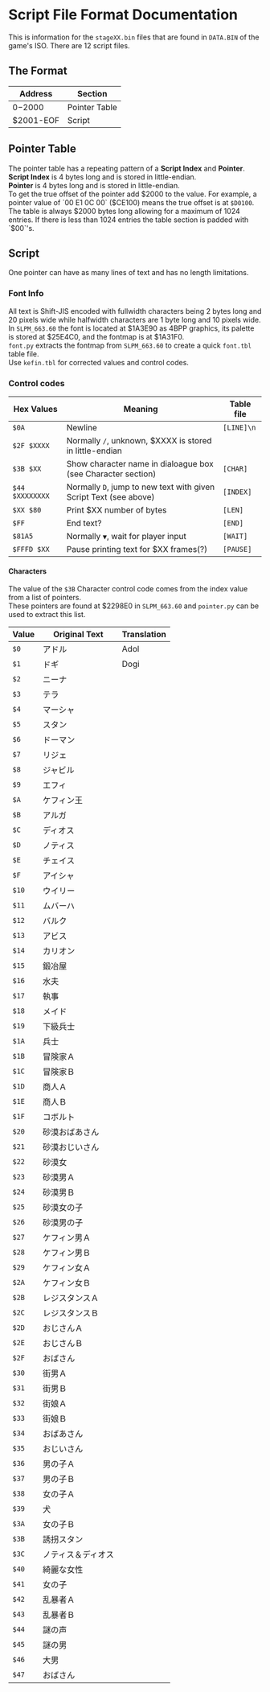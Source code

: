 # Script File Format Documentation
This is information for the `stageXX.bin` files that are found in `DATA.BIN` of the game's ISO. There are 12 script files.

## The Format

|Address|Section|
|---|---|
|$0-$2000|Pointer Table|
|$2001-EOF|Script|

## Pointer Table
The pointer table has a repeating pattern of a **Script Index** and **Pointer**.  
**Script Index** is 4 bytes long and is stored in little-endian.  
**Pointer** is 4 bytes long and is stored in little-endian.  
To get the true offset of the pointer add $2000 to the value.  
For example, a pointer value of `00 E1 0C 00` ($CE100) means the true offset is at `$D0100`.  
The table is always $2000 bytes long allowing for a maximum of 1024 entries.  
If there is less than 1024 entries the table section is padded with `$00`'s.  

## Script
One pointer can have as many lines of text and has no length limitations.  
  
### Font Info
All text is Shift-JIS encoded with fullwidth characters being 2 bytes long and 20 pixels wide while halfwidth characters are 1 byte long and 10 pixels wide.  
In `SLPM_663.60` the font is located at $1A3E90 as 4BPP graphics, its palette is stored at $25E4C0, and the fontmap is at $1A31F0.  
`font.py` extracts the fontmap from `SLPM_663.60` to create a quick `font.tbl` table file.  
Use `kefin.tbl` for corrected values and control codes.  

### Control codes
|Hex Values|Meaning|Table file|
|---|---|---|
|`$0A`|Newline|`[LINE]\n`|
|`$2F $XXXX`|Normally `/`, unknown, $XXXX is stored in little-endian|   |
|`$3B $XX`|Show character name in dialoague box (see Character section)|`[CHAR]`|
|`$44 $XXXXXXXX`|Normally `D`, jump to new text with given Script Text (see above)|`[INDEX]`|
|`$XX $80`|Print $XX number of bytes|`[LEN]`|
|`$FF`|End text?|`[END]`|
|`$81A5`|Normally `▼`, wait for player input|`[WAIT]`|
|`$FFFD $XX`|Pause printing text for $XX frames(?)|`[PAUSE]`|

#### Characters
The value of the `$3B` Character control code comes from the index value from a list of pointers.  
These pointers are found at $2298E0 in `SLPM_663.60` and `pointer.py` can be used to extract this list.  

|Value|Original Text|Translation|
|---|---|---|
|`$0`|アドル|Adol|
|`$1`|ドギ|Dogi|
|`$2`|ニーナ|   |
|`$3`|テラ|   |
|`$4`|マーシャ|   |
|`$5`|スタン|   |
|`$6`|ドーマン|   |
|`$7`|リジェ|   |
|`$8`|ジャビル|   |
|`$9`|エフィ|   |
|`$A`|ケフィン王|   |
|`$B`|アルガ|   |
|`$C`|ディオス|   |
|`$D`|ノティス|   |
|`$E`|チェイス|   |
|`$F`|アイシャ|   |
|`$10`|ウイリー|   |
|`$11`|ムバーハ|   |
|`$12`|バルク|   |
|`$13`|アビス|   |
|`$14`|カリオン|   |
|`$15`|鍛冶屋|   |
|`$16`|水夫|   |
|`$17`|執事|   |
|`$18`|メイド|   |
|`$19`|下級兵士|   |
|`$1A`|兵士|   |
|`$1B`|冒険家Ａ|   |
|`$1C`|冒険家Ｂ|   |
|`$1D`|商人Ａ|   |
|`$1E`|商人Ｂ|   |
|`$1F`|コボルト|   |
|`$20`|砂漠おばあさん|   |
|`$21`|砂漠おじいさん|   |
|`$22`|砂漠女|   |
|`$23`|砂漠男Ａ|   |
|`$24`|砂漠男Ｂ|   |
|`$25`|砂漠女の子|   |
|`$26`|砂漠男の子|   |
|`$27`|ケフィン男Ａ|   |
|`$28`|ケフィン男Ｂ|   |
|`$29`|ケフィン女Ａ|   |
|`$2A`|ケフィン女Ｂ|   |
|`$2B`|レジスタンスＡ|   |
|`$2C`|レジスタンスＢ|   |
|`$2D`|おじさんＡ|   |
|`$2E`|おじさんＢ|   |
|`$2F`|おばさん|   |
|`$30`|街男Ａ|   |
|`$31`|街男Ｂ|   |
|`$32`|街娘Ａ|   |
|`$33`|街娘Ｂ|   |
|`$34`|おばあさん|   |
|`$35`|おじいさん|   |
|`$36`|男の子Ａ|   |
|`$37`|男の子Ｂ|   |
|`$38`|女の子Ａ|   |
|`$39`|犬|   |
|`$3A`|女の子Ｂ|   |
|`$3B`|誘拐スタン|   |
|`$3C`|ノティス＆ディオス|   |
|`$40`|綺麗な女性|   |
|`$41`|女の子|   |
|`$42`|乱暴者Ａ|   |
|`$43`|乱暴者Ｂ|   |
|`$44`|謎の声|   |
|`$45`|謎の男|   |
|`$46`|大男|   |
|`$47`|おばさん|   |